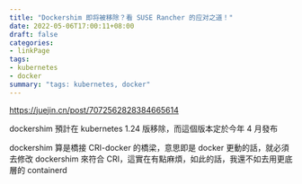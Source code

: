 ```yaml
---
title: "Dockershim 即将被移除？看 SUSE Rancher 的应对之道！"
date: 2022-05-06T17:00:11+08:00
draft: false
categories:
- linkPage
tags:
- kubernetes
- docker
summary: "tags: kubernetes, docker"
---
```


https://juejin.cn/post/7072562828384665614

dockershim 預計在 kubernetes 1.24 版移除，而這個版本定於今年 4 月發布

dockershim 算是橋接 CRI-docker 的橋梁，意思即是 docker 更動的話，就必須去修改 dockershim 來符合 CRI，這實在有點麻煩，如此的話，我還不如去用更底層的 containerd
